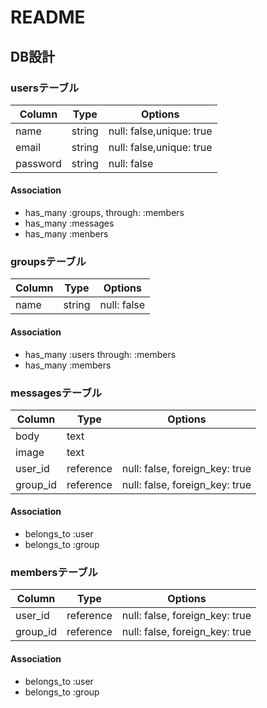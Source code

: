# README


## DB設計

### usersテーブル

|Column|Type|Options|
|------|----|-------|
|name|string|null: false,unique: true|
|email|string|null: false,unique: true|
|password|string|null: false|

#### Association
- has_many :groups, through: :members
- has_many :messages
- has_many :menbers


### groupsテーブル

|Column|Type|Options|
|------|----|-------|
|name|string|null: false|

#### Association
- has_many :users through: :members
- has_many :members


### messagesテーブル

|Column|Type|Options|
|------|----|-------|
|body|text||
|image|text||
|user_id|reference|null: false, foreign_key: true|
|group_id|reference|null: false, foreign_key: true|

#### Association
- belongs_to :user
- belongs_to :group


### membersテーブル

|Column|Type|Options|
|------|----|-------|
|user_id|reference|null: false, foreign_key: true|
|group_id|reference|null: false, foreign_key: true|

#### Association
- belongs_to :user
- belongs_to :group

